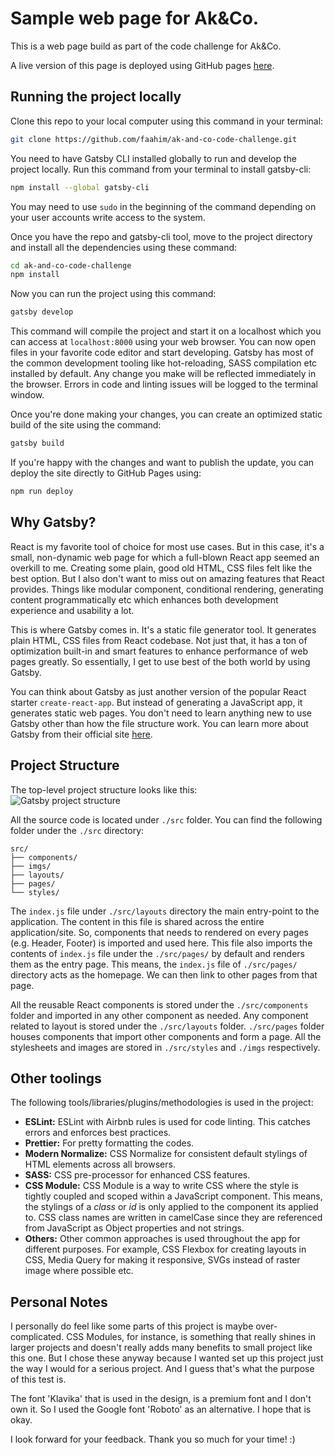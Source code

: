 # Sample web page for Ak&Co.

This is a web page build as part of the code challenge for Ak&Co.

A live version of this page is deployed using GitHub pages [here](https://faahim.github.io/ak-and-co-code-challenge/).

## Running the project locally

Clone this repo to your local computer using this command in your terminal:

```sh
git clone https://github.com/faahim/ak-and-co-code-challenge.git
```

You need to have Gatsby CLI installed globally to run and develop the project locally.
Run this command from your terminal to install gatsby-cli:

```sh
npm install --global gatsby-cli
```

You may need to use `sudo` in the beginning of the command depending on your user accounts write access to the system.

Once you have the repo and gatsby-cli tool, move to the project directory and install all the dependencies using these command:

```sh
cd ak-and-co-code-challenge
npm install
```

Now you can run the project using this command:

```sh
gatsby develop
```

This command will compile the project and start it on a localhost which you can access at `localhost:8000` using your web browser.
You can now open files in your favorite code editor and start developing. Gatsby has most of the common development tooling like hot-reloading, SASS compilation etc installed by default. Any change you make will be reflected immediately in the browser. Errors in code and linting issues will be logged to the terminal window.

Once you're done making your changes, you can create an optimized static build of the site using the command:

```sh
gatsby build
```

If you're happy with the changes and want to publish the update, you can deploy the site directly to GitHub Pages using:

```sh
npm run deploy
```

## Why Gatsby?

React is my favorite tool of choice for most use cases. But in this case, it's a small, non-dynamic web page for which a full-blown React app seemed an overkill to me. Creating some plain, good old HTML, CSS files felt like the best option. But I also don't want to miss out on amazing features that React provides. Things like modular component, conditional rendering, generating content programmatically etc which enhances both development experience and usability a lot.

This is where Gatsby comes in. It's a static file generator tool. It generates plain HTML, CSS files from React codebase. Not just that, it has a ton of optimization built-in and smart features to enhance performance of web pages greatly. So essentially, I get to use best of the both world by using Gatsby.

You can think about Gatsby as just another version of the popular React starter `create-react-app`. But instead of generating a JavaScript app, it generates static web pages. You don't need to learn anything new to use Gatsby other than how the file structure work. You can learn more about Gatsby from their official site [here](https://www.gatsbyjs.org/docs/).

## Project Structure

The top-level project structure looks like this:\
![Gatsby project structure](https://i.imgur.com/iYAJSHL.png 'Project file structure')

All the source code is located under `./src` folder. You can find the following folder under the `./src` directory:

```
src/
├── components/
├── imgs/
├── layouts/
├── pages/
└── styles/
```

The `index.js` file under `./src/layouts` directory the main entry-point to the application. The content in this file is shared across the entire application/site. So, components that needs to rendered on every pages (e.g. Header, Footer) is imported and used here. This file also imports the contents of `index.js` file under the `./src/pages/` by default and renders them as the entry page. This means, the `index.js` file of `./src/pages/` directory acts as the homepage. We can then link to other pages from that page.

All the reusable React components is stored under the `./src/components` folder and imported in any other component as needed. Any component related to layout is stored under the `./src/layouts` folder. `./src/pages` folder houses components that import other components and form a page. All the stylesheets and images are stored in `./src/styles` and `./imgs` respectively.

## Other toolings

The following tools/libraries/plugins/methodologies is used in the project:

* **ESLint:** ESLint with Airbnb rules is used for code linting. This catches errors and enforces best practices.
* **Prettier:** For pretty formatting the codes.
* **Modern Normalize:** CSS Normalize for consistent default stylings of HTML elements across all browsers.
* **SASS:** CSS pre-processor for enhanced CSS features.
* **CSS Module:** CSS Module is a way to write CSS where the style is tightly coupled and scoped within a JavaScript component. This means, the stylings of a _class_ or _id_ is only applied to the component its applied to. CSS class names are written in camelCase since they are referenced from JavaScript as Object properties and not strings.
* **Others:** Other common approaches is used throughout the app for different purposes. For example, CSS Flexbox for creating layouts in CSS, Media Query for making it responsive, SVGs instead of raster image where possible etc.

## Personal Notes

I personally do feel like some parts of this project is maybe over-complicated. CSS Modules, for instance, is something that really shines in larger projects and doesn't really adds many benefits to small project like this one. But I chose these anyway because I wanted set up this project just the way I would for a serious project. And I guess that's what the purpose of this test is.

The font 'Klavika' that is used in the design, is a premium font and I don't own it. So I used the Google font 'Roboto' as an alternative. I hope that is okay.

I look forward for your feedback. Thank you so much for your time! :)
